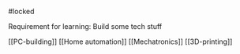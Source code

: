 #locked 

Requirement for learning: Build some tech stuff

[[PC-building]]
[[Home automation]]
[[Mechatronics]]
[[3D-printing]]
